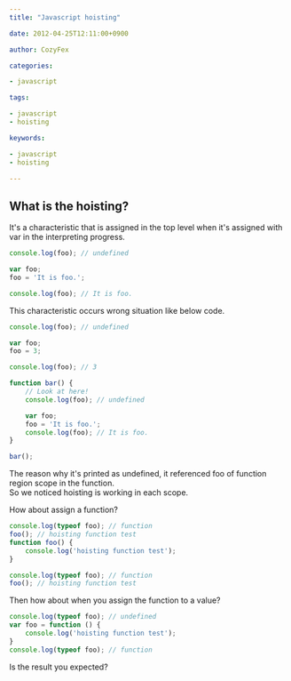 ```yaml
---
title: "Javascript hoisting"

date: 2012-04-25T12:11:00+0900

author: CozyFex

categories:

- javascript

tags:

- javascript
- hoisting

keywords:

- javascript
- hoisting

---
```


## What is the hoisting?

It's a characteristic that is assigned in the top level when it's assigned with var in the interpreting progress.

```javascript
console.log(foo); // undefined

var foo;
foo = 'It is foo.';

console.log(foo); // It is foo.
```

This characteristic occurs wrong situation like below code.

```javascript
console.log(foo); // undefined

var foo;
foo = 3;

console.log(foo); // 3

function bar() {
    // Look at here!
    console.log(foo); // undefined

    var foo;
    foo = 'It is foo.';
    console.log(foo); // It is foo.
}

bar();
```

The reason why it's printed as undefined, it referenced foo of function region scope in the function.\
So we noticed hoisting is working in each scope.

How about assign a function?

```javascript
console.log(typeof foo); // function
foo(); // hoisting function test
function foo() {
    console.log('hoisting function test');
}

console.log(typeof foo); // function
foo(); // hoisting function test
```

Then how about when you assign the function to a value?

```javascript
console.log(typeof foo); // undefined
var foo = function () {
    console.log('hoisting function test');
}
console.log(typeof foo); // function
```

Is the result you expected?
